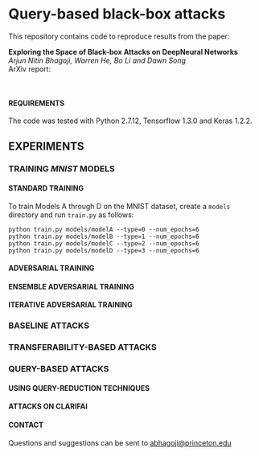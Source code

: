 # Query-based black-box attacks

This repository contains code to reproduce results from the paper:

**Exploring the Space of Black-box Attacks on DeepNeural Networks** <br>
*Arjun Nitin Bhagoji, Warren He, Bo Li and Dawn Song* <br>
ArXiv report:

<br>

#### REQUIREMENTS

The code was tested with Python 2.7.12, Tensorflow 1.3.0 and Keras 1.2.2.

## EXPERIMENTS

### TRAINING *MNIST* MODELS

#### STANDARD TRAINING
To train Models A through D on the MNIST dataset, create a ```models``` directory and run ```train.py``` as follows:
```
python train.py models/modelA --type=0 --num_epochs=6 
python train.py models/modelB --type=1 --num_epochs=6 
python train.py models/modelC --type=2 --num_epochs=6 
python train.py models/modelD --type=3 --num_epochs=6 
```
#### ADVERSARIAL TRAINING

#### ENSEMBLE ADVERSARIAL TRAINING

#### ITERATIVE ADVERSARIAL TRAINING

### BASELINE ATTACKS

### TRANSFERABILITY-BASED ATTACKS

### QUERY-BASED ATTACKS

#### USING QUERY-REDUCTION TECHNIQUES

#### ATTACKS ON CLARIFAI



#### CONTACT
Questions and suggestions can be sent to abhagoji@princeton.edu
